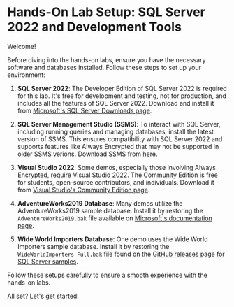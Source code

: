 # Hands-On Lab Setup: SQL Server 2022 and Development Tools

Welcome!

Before diving into the hands-on labs, ensure you have the necessary software and databases installed. Follow these steps to set up your environment:

1. **SQL Server 2022**: The Developer Edition of SQL Server 2022 is required for this lab. It's free for development and testing, not for production, and includes all the features of SQL Server 2022. Download and install it from [Microsoft's SQL Server Downloads page](https://www.microsoft.com/en-us/sql-server/sql-server-downloads).

2. **SQL Server Management Studio (SSMS)**: To interact with SQL Server, including running queries and managing databases, install the latest version of SSMS. This ensures compatibility with SQL Server 2022 and supports features like Always Encrypted that may not be supported in older SSMS verions. Download SSMS from [here](https://aka.ms/ssmsfullsetup).

3. **Visual Studio 2022**: Some demos, especially those involving Always Encrypted, require Visual Studio 2022. The Community Edition is free for students, open-source contributors, and individuals. Download it from [Visual Studio's Community Edition page](https://visualstudio.microsoft.com/vs/community/).

4. **AdventureWorks2019 Database**: Many demos utilize the AdventureWorks2019 sample database. Install it by restoring the `AdventureWorks2019.bak` file available on [Microsoft's documentation page](https://learn.microsoft.com/en-us/sql/samples/adventureworks-install-configure?view=sql-server-ver16&tabs=ssms).

5. **Wide World Importers Database**: One demo uses the Wide World Importers sample database. Install it by restoring the `WideWorldImporters-Full.bak` file found on the [GitHub releases page for SQL Server samples](https://github.com/Microsoft/sql-server-samples/releases/tag/wide-world-importers-v1.0).

Follow these setups carefully to ensure a smooth experience with the hands-on labs.

All set? Let's get started!

